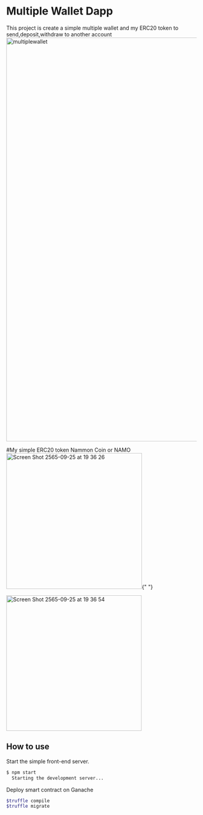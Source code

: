 # Multiple Wallet Dapp
This project is create a simple multiple wallet and my ERC20 token
to send,deposit,withdraw to another account 
<img width="1067" alt="multiplewallet" src="https://user-images.githubusercontent.com/73258014/192143183-40bd648c-9a06-4e16-ac44-46750c7cd1f6.png">

#My simple ERC20 token
Nammon Coin or NAMO
<img width="359" alt="Screen Shot 2565-09-25 at 19 36 26" src="https://user-images.githubusercontent.com/73258014/192143776-7f6d7870-d606-479e-b478-8df1b1df9941.png">{" "}

<img width="358" alt="Screen Shot 2565-09-25 at 19 36 54" src="https://user-images.githubusercontent.com/73258014/192143783-5a649172-75b7-4f80-ab7d-5660472653b9.png">


## How to use 

Start the simple front-end server.

```sh
$ npm start
  Starting the development server...
```
Deploy smart contract on Ganache

```sh
$truffle compile
$truffle migrate 
```

